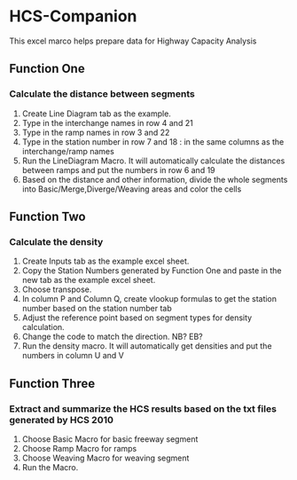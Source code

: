 # HCS-Companion
This excel marco helps prepare data for Highway Capacity Analysis

## Function One
### Calculate the distance between segments
1. Create Line Diagram tab as the example.
2. Type in the interchange names in row 4 and 21
3. Type in the ramp names in row 3 and 22
4. Type in the station number in row 7 and 18 : in the same columns as the interchange/ramp names
5. Run the LineDiagram Macro. It will automatically calculate the distances between ramps and put the numbers in row 6 and 19
6. Based on the distance and other information, divide the whole segments into Basic/Merge,Diverge/Weaving areas and color the cells

## Function Two
### Calculate the density
1. Create Inputs tab as the example excel sheet.
2. Copy the Station Numbers generated by Function One and paste in the new tab as the example excel sheet.
3. Choose transpose.
4. In column P and Column Q, create vlookup formulas to get the station number based on the station number tab
5. Adjust the reference point based on segment types for density calculation.
6. Change the code to match the direction. NB? EB?
7. Run the density macro. It will automatically get densities and put the numbers in column U and V

## Function Three
### Extract and summarize the HCS results based on the txt files generated by HCS 2010
1. Choose Basic Macro for basic freeway segment
2. Choose Ramp Macro for ramps
3. Choose Weaving Macro for weaving segment
4. Run the Macro.
